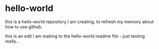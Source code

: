# hello-world
this is a hello-world repository I am creating, to refresh my memory about how to use github.

this is an edit I am making to the hello-world readme file - just testing really...
